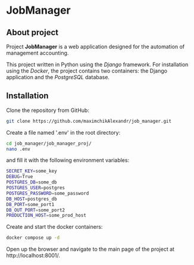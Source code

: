 # JobManager
## About project

Project **JobManager** is a web application designed for the automation of management accounting. 


This project written in Python using the *Django* framework. For installation using the *Docker*,
the project contains two containers: the Django application 
and the *PostgreSQL* database.


## Installation

Clone the repository from GitHub:

```sh
git clone https://github.com/maximchikAlexandr/job_manager.git
```

Create a file named '.env' in the root directory:

```sh
cd job_manager/job_manager_proj/
nano .env
```

and fill it with the following environment variables:

```sh
SECRET_KEY=some_key
DEBUG=True
POSTGRES_DB=some_db
POSTGRES_USER=postgres
POSTGRES_PASSWORD=some_password
DB_HOST=postgres_db
DB_PORT=some_port1
DB_OUT_PORT=some_port2
PRODUCTION_HOST=some_prod_host
```

Create and start the docker containers:

```sh
docker compose up -d
```

Open up the browser and navigate to the main page of the project at http://localhost:8001/.